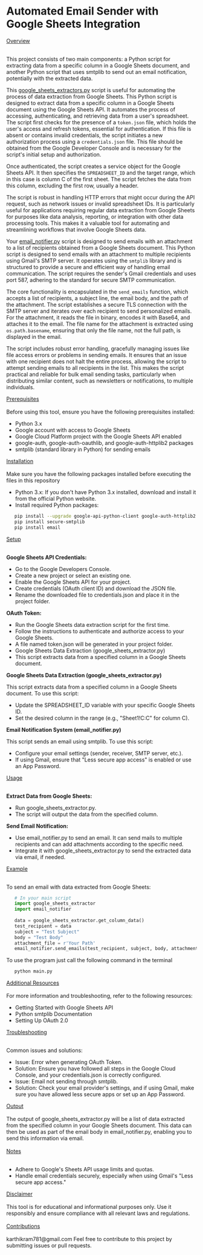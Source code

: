 ﻿<h1> Automated Email Sender with Google Sheets Integration </h1>

</h2><ins>Overview </ins></h2><br/>
<br/>

This project consists of two main components: a Python script for extracting data from a specific column in a Google Sheets document, and another Python script that uses smtplib to send out an email notification, potentially with the extracted data.

This [google_sheets_extractors.py](#Setup) script is useful for automating the process of data extraction from Google Sheets. This Python script is designed to extract data from a specific column in a Google Sheets document using the Google Sheets API. It automates the process of accessing, authenticating, and retrieving data from a user's spreadsheet. The script first checks for the presence of a `token.json` file, which holds the user's access and refresh tokens, essential for authentication. If this file is absent or contains invalid credentials, the script initiates a new authorization process using a `credentials.json` file. This file should be obtained from the Google Developer Console and is necessary for the script's initial setup and authorization.

Once authenticated, the script creates a service object for the Google Sheets API. It then specifies the `SPREADSHEET_ID` and the target range, which in this case is column C of the first sheet. The script fetches the data from this column, excluding the first row, usually a header.

The script is robust in handling HTTP errors that might occur during the API request, such as network issues or invalid spreadsheet IDs. It is particularly useful for applications requiring regular data extraction from Google Sheets for purposes like data analysis, reporting, or integration with other data processing tools. This makes it a valuable tool for automating and streamlining workflows that involve Google Sheets data.

Your [email_notifier.py](#Setup) script is designed to send emails with an attachment to a list of recipients obtained from a Google Sheets document. This Python script is designed to send emails with an attachment to multiple recipients using Gmail's SMTP server. It operates using the `smtplib` library and is structured to provide a secure and efficient way of handling email communication. The script requires the sender's Gmail credentials and uses port 587, adhering to the standard for secure SMTP communication.

The core functionality is encapsulated in the `send_emails` function, which accepts a list of recipients, a subject line, the email body, and the path of the attachment. The script establishes a secure TLS connection with the SMTP server and iterates over each recipient to send personalized emails. For the attachment, it reads the file in binary, encodes it with Base64, and attaches it to the email. The file name for the attachment is extracted using `os.path.basename`, ensuring that only the file name, not the full path, is displayed in the email.

The script includes robust error handling, gracefully managing issues like file access errors or problems in sending emails. It ensures that an issue with one recipient does not halt the entire process, allowing the script to attempt sending emails to all recipients in the list. This makes the script practical and reliable for bulk email sending tasks, particularly when distributing similar content, such as newsletters or notifications, to multiple individuals.
<br/>
</h2><ins>Prerequisites </ins></h2>
<br/>
<br/>
Before using this tool, ensure you have the following prerequisites installed:              

- Python 3.x
- Google account with access to Google Sheets
- Google Cloud Platform project with the Google Sheets API enabled
- google-auth, google-auth-oauthlib, and google-auth-httplib2 packages
- smtplib (standard library in Python) for sending emails

</h2><ins>Installation </ins></h2>
<br/>
<br/>
Make sure you have the following packages installed before executing the files in this repository

- Python 3.x: If you don't have Python 3.x installed, download and install it from the official Python website.
- Install required Python packages:

```bash
   pip install --upgrade google-api-python-client google-auth-httplib2 google-auth-oauthlib
   pip install secure-smtplib
   pip install email
```

</h2><ins>Setup </ins></h2>
<br/>
<br/>

**Google Sheets API Credentials:**

- Go to the Google Developers Console.
- Create a new project or select an existing one.
- Enable the Google Sheets API for your project.
- Create credentials (OAuth client ID) and download the JSON file.
- Rename the downloaded file to credentials.json and place it in the project folder.

**OAuth Token:**

- Run the Google Sheets data extraction script for the first time.
- Follow the instructions to authenticate and authorize access to your Google Sheets.
- A file named token.json will be generated in your project folder.
- Google Sheets Data Extraction (google_sheets_extractor.py)
- This script extracts data from a specified column in a Google Sheets document.

**Google Sheets Data Extraction (google_sheets_extractor.py)**

This script extracts data from a specified column in a Google Sheets document. To use this script: 
- Update the SPREADSHEET_ID variable with your specific Google Sheets ID.
- Set the desired column in the range (e.g., "Sheet1!C:C" for column C).

**Email Notification System (email_notifier.py)**

This script sends an email using smtplib. To use this script:
- Configure your email settings (sender, receiver, SMTP server, etc.).
- If using Gmail, ensure that "Less secure app access" is enabled or use an App Password.

</h2><ins>Usage </ins></h2>
<br/>
<br/>

**Extract Data from Google Sheets:** 

- Run google_sheets_extractor.py.
- The script will output the data from the specified column.

**Send Email Notification:** 

- Use email_notifier.py to send an email. It can send mails to multiple recipients and can add attachments according to the specific need.
- Integrate it with google_sheets_extractor.py to send the extracted data via email, if needed.

</h2><ins>Example </ins></h2>
<br/>
<br/>


To send an email with data extracted from Google Sheets:

```python
   # In your main script
   import google_sheets_extractor
   import email_notifier
   
   data = google_sheets_extractor.get_column_data()
   test_recipient = data
   subject = "Test Subject"
   body = "Test Body"
   attachment_file = r'Your Path'
   email_notifier.send_emails(test_recipient, subject, body, attachment_file)
```

To use the program just call the following command in the terminal

```bash
   python main.py
```

</h2><ins>Additional Resources </ins></h2>
<br/>
<br/>
For more information and troubleshooting, refer to the following resources:

- Getting Started with Google Sheets API
- Python smtplib Documentation
- Setting Up OAuth 2.0

</h2><ins>Troubleshooting </ins></h2>
<br/>
<br/>

Common issues and solutions:

- Issue: Error when generating OAuth Token.
- Solution: Ensure you have followed all steps in the Google Cloud Console, and your credentials.json is correctly configured.
- Issue: Email not sending through smtplib.
- Solution: Check your email provider's settings, and if using Gmail, make sure you have allowed less secure apps or set up an App Password.

</h2><ins>Output </ins></h2>
<br/>
<br/>
The output of google_sheets_extractor.py will be a list of data extracted from the specified column in your Google Sheets document. This data can then be used as part of the email body in email_notifier.py, enabling you to send this information via email.
<br/>
<br/>
</h2><ins>Notes </ins></h2>
<br/>
<br/>

- Adhere to Google's Sheets API usage limits and quotas.
- Handle email credentials securely, especially when using Gmail's "Less secure app access."

</h2><ins>Disclaimer </ins></h2>
<br/>
<br/> 
This tool is for educational and informational purposes only. Use it responsibly and ensure compliance with all relevant laws and regulations.
<br/>
<br/>
</h2><ins>Contributions </ins></h2>
<br/>
<br/>
karthikram781@gmail.com
Feel free to contribute to this project by submitting issues or pull requests.
